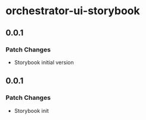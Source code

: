# orchestrator-ui-storybook

## 0.0.1

### Patch Changes

- Storybook initial version

## 0.0.1

### Patch Changes

- Storybook init
